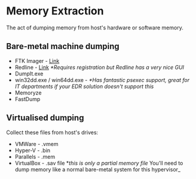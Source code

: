 
# Memory Extraction

The act of dumping memory from host's hardware or software memory. 


## Bare-metal machine dumping 


-   FTK Imager - [Link](https://accessdata.com/product-download/ftk-imager-version-4-2-0)
-   Redline - [Link](https://www.fireeye.com/services/freeware/redline.html) _*Requires registration but Redline has a very nice GUI_
-   DumpIt.exe
-   win32dd.exe / win64dd.exe - _*Has fantastic psexec support, great for IT departments if your EDR solution doesn't support this_
-   Memoryze
-   FastDump

## Virtualised dumping 
Collect these files from host's drives:
-   VMWare - .vmem
-   Hyper-V - .bin
-   Parallels - .mem
-   VirtualBox - .sav file *_this is only a partial memory file_ You'll need to dump memory like a normal bare-metal system for this hypervisor_
